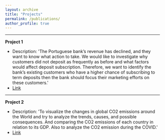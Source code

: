 ```yaml
---
layout: archive
title: "Projects"
permalink: /publications/
author_profile: true
---
```

---
**Project 1**

- Description: 'The Portuguese bank’s revenue has declined, and they want to know what action to take. We would like to investigate why customers did not deposit as frequently as before and what factors would affect deposit subscription. Therefore, we want to identify the bank’s existing customers who have a higher chance of subscribing to term deposits then the bank should focus their marketing efforts on these customers.'
- [Link](https://github.com/mingyuesun97/Bank-Marketing-Prediction)

---

**Project 2**

- Description: 'To visualize the changes in global CO2 emissions around the World and try to analyze the trends, causes, and possible consequences. And comparing the CO2 emissions of each country in relation to its GDP. Also to analyze the CO2 emission during the COVID.'
- [Link](https://github.com/mingyuesun97/Co2-Emission-)
